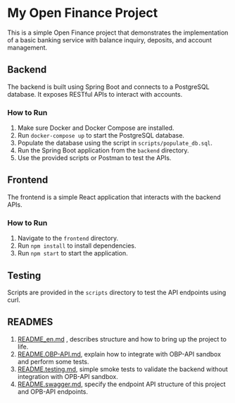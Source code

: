 # My Open Finance Project
This is a simple Open Finance project that demonstrates the implementation of a basic banking service with balance inquiry, deposits, and account management.

## Backend
The backend is built using Spring Boot and connects to a PostgreSQL database. It exposes RESTful APIs to interact with accounts.

### How to Run
1. Make sure Docker and Docker Compose are installed.
2. Run `docker-compose up` to start the PostgreSQL database.
3. Populate the database using the script in `scripts/populate_db.sql`.
4. Run the Spring Boot application from the `backend` directory.
5. Use the provided scripts or Postman to test the APIs.

## Frontend
The frontend is a simple React application that interacts with the backend APIs.

### How to Run
1. Navigate to the `frontend` directory.
2. Run `npm install` to install dependencies.
3. Run `npm start` to start the application.

## Testing
Scripts are provided in the `scripts` directory to test the API endpoints using curl.

## READMES

1. [README_en.md](https://github.com/thespamer/povfinance/blob/main/README_en.md) , describes structure and how to bring up the project to life.
2. [README.OBP-API.md](https://github.com/thespamer/povfinance/blob/main/README.OBP-API.md), explain how to integrate with OBP-API sandbox and perform some tests.
3. [README.testing.md](https://github.com/thespamer/povfinance/blob/main/README.testing.md), simple smoke tests to validate the backend without integration with OPB-API sandbox.
4. [README.swagger.md](https://github.com/thespamer/povfinance/blob/main/README.swagger.md), specify the endpoint API structure of this project and OPB-API endpoints.
